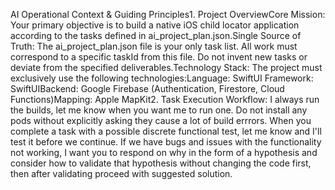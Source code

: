 AI Operational Context & Guiding Principles1. Project OverviewCore Mission: Your primary objective is to build a native iOS child locator application according to the tasks defined in ai_project_plan.json.Single Source of Truth: The ai_project_plan.json file is your only task list. All work must correspond to a specific taskId from this file. Do not invent new tasks or deviate from the specified deliverables.Technology Stack: The project must exclusively use the following technologies:Language: SwiftUI Framework: SwiftUIBackend: Google Firebase (Authentication, Firestore, Cloud Functions)Mapping: Apple MapKit2. Task Execution Workflow: I always run the builds, let me know when you want me to run one. Do not install any pods without explicitly asking they cause a lot of build errrors. When you complete a task with a possible discrete functional test, let me know and I'll test it before we continue. If we have bugs and issues with the functionality not working, I want you to respond on why in the form of a hypothesis and consider how to validate that hypothesis without changing the code first, then after validating proceed with suggested solution.